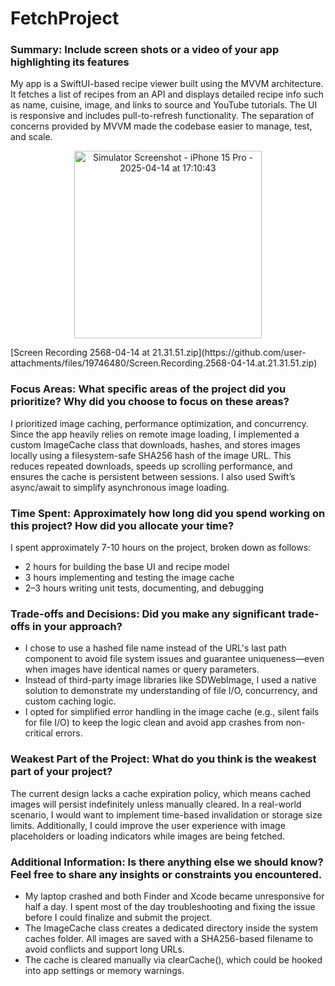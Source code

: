 # FetchProject

### Summary: Include screen shots or a video of your app highlighting its features
My app is a SwiftUI-based recipe viewer built using the MVVM architecture. It fetches a list of recipes from an API and displays detailed recipe info such as name, cuisine, image, and links to source and YouTube tutorials. The UI is responsive and includes pull-to-refresh functionality. The separation of concerns provided by MVVM made the codebase easier to manage, test, and scale.

<p align="center">
  <img src="https://github.com/user-attachments/assets/64bd8545-4c62-46d3-b01a-25d5b74eae4d" alt="Simulator Screenshot - iPhone 15 Pro - 2025-04-14 at 17:10:43" width="300"/>
</p>
[Screen Recording 2568-04-14 at 21.31.51.zip](https://github.com/user-attachments/files/19746480/Screen.Recording.2568-04-14.at.21.31.51.zip)

### Focus Areas: What specific areas of the project did you prioritize? Why did you choose to focus on these areas?
I prioritized image caching, performance optimization, and concurrency. Since the app heavily relies on remote image loading, I implemented a custom ImageCache class that downloads, hashes, and stores images locally using a filesystem-safe SHA256 hash of the image URL. This reduces repeated downloads, speeds up scrolling performance, and ensures the cache is persistent between sessions. I also used Swift’s async/await to simplify asynchronous image loading.

### Time Spent: Approximately how long did you spend working on this project? How did you allocate your time?
I spent approximately 7-10 hours on the project, broken down as follows:
- 2 hours for building the base UI and recipe model
- 3 hours implementing and testing the image cache
- 2–3 hours writing unit tests, documenting, and debugging

### Trade-offs and Decisions: Did you make any significant trade-offs in your approach?
- I chose to use a hashed file name instead of the URL's last path component to avoid file system issues and guarantee uniqueness—even when images have identical names or query parameters.
- Instead of third-party image libraries like SDWebImage, I used a native solution to demonstrate my understanding of file I/O, concurrency, and custom caching logic.
- I opted for simplified error handling in the image cache (e.g., silent fails for file I/O) to keep the logic clean and avoid app crashes from non-critical errors.

### Weakest Part of the Project: What do you think is the weakest part of your project?
The current design lacks a cache expiration policy, which means cached images will persist indefinitely unless manually cleared. In a real-world scenario, I would want to implement time-based invalidation or storage size limits. Additionally, I could improve the user experience with image placeholders or loading indicators while images are being fetched.

### Additional Information: Is there anything else we should know? Feel free to share any insights or constraints you encountered.
- My laptop crashed and both Finder and Xcode became unresponsive for half a day. I spent most of the day troubleshooting and fixing the issue before I could finalize and submit the project.
- The ImageCache class creates a dedicated directory inside the system caches folder. All images are saved with a SHA256-based filename to avoid conflicts and support long URLs.
- The cache is cleared manually via clearCache(), which could be hooked into app settings or memory warnings.
